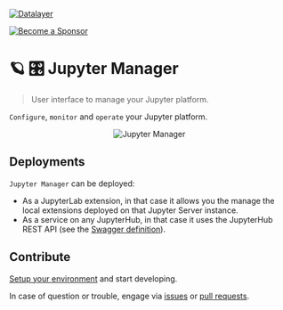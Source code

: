 [![Datalayer](https://assets.datalayer.design/datalayer-25.svg)](https://datalayer.io)

[![Become a Sponsor](https://img.shields.io/static/v1?label=Become%20a%20Sponsor&message=%E2%9D%A4&logo=GitHub&style=flat&color=1ABC9C)](https://github.com/sponsors/datalayer)

# 🪐 🎛️ Jupyter Manager

> User interface to manage your Jupyter platform.

`Configure`, `monitor` and `operate` your Jupyter platform.

<div align="center" style="text-align: center">
  <img alt="Jupyter Manager" src="https://datalayer-jupyter-examples.s3.amazonaws.com/jupyter-manager-1.png?v=1" />
</div>

## Deployments

`Jupyter Manager` can be deployed:

- As a JupyterLab extension, in that case it allows you the manage the local extensions deployed on that Jupyter Server instance.
- As a service on any JupyterHub, in that case it uses the JupyterHub REST API (see the [Swagger definition](http://petstore.swagger.io?url=https://raw.githubusercontent.com/jupyterhub/jupyterhub/main/docs/source/_static/rest-api.yml#/default)).

## Contribute

[Setup your environment](https://jupyter-manager.datalayer.tech/docs/welcome/develop) and start developing.

In case of question or trouble, engage via [issues](https://github.com/datalayer/jupyter-manager/issues) or [pull requests](https://github.com/datalayer/jupyter-manager/pulls).
